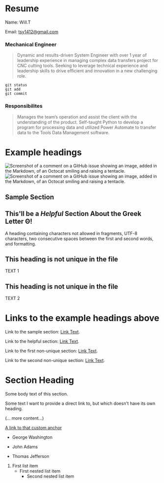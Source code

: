 # Resume
Name: Will.T

Email: tsy1412@gmail.com
### Mechanical Engineer

> Dynamic and results-driven System Engineer with over 1 year of leadership experience in managing complex data transfers project for CNC cutting tools. Seeking to leverage technical experience and leadership skills to drive efficient and innovation in a new challenging role.
>
```
git status
git add
git commit
```
### Responsibilites

> Manages the team’s operation and assist the client with the understanding of the product.
Self-taught Python to develop a program for processing data and utilized Power Automate to transfer data to the Tools Data Management software.
> 
# Example headings
![Screenshot of a comment on a GitHub issue showing an image, added in the Markdown, of an Octocat smiling and raising a tentacle.](https://myoctocat.com/assets/images/base-octocat.svg)
![Screenshot of a comment on a GitHub issue showing an image, added in the Markdown, of an Octocat smiling and raising a tentacle.](https://myoctocat.com/assets/images/base-octocat.svg)
## Sample Section

## This'll be a _Helpful_ Section About the Greek Letter Θ!
A heading containing characters not allowed in fragments, UTF-8 characters, two consecutive spaces between the first and second words, and formatting.

## This heading is not unique in the file

TEXT 1

## This heading is not unique in the file

TEXT 2

# Links to the example headings above

Link to the sample section: [Link Text](#sample-section).

Link to the helpful section: [Link Text](#thisll--be-a-helpful-section-about-the-greek-letter-Θ).

Link to the first non-unique section: [Link Text](#this-heading-is-not-unique-in-the-file).

Link to the second non-unique section: [Link Text](#this-heading-is-not-unique-in-the-file-1).

# Section Heading

Some body text of this section.

<a name="my-custom-anchor-point"></a>
Some text I want to provide a direct link to, but which doesn't have its own heading.

(… more content…)

[A link to that custom anchor](#my-custom-anchor-point)

- George Washington
* John Adams
+ Thomas Jefferson

1. First list item
   - First nested list item
     - Second nested list item
